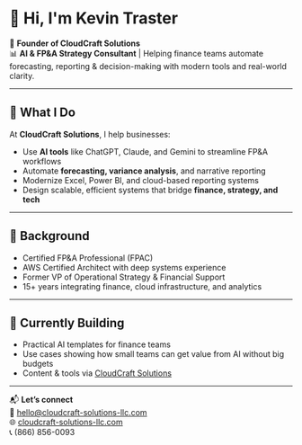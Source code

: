 # 👋 Hi, I'm Kevin Traster

🎯 **Founder of CloudCraft Solutions**  
📊 **AI & FP&A Strategy Consultant** | Helping finance teams automate forecasting, reporting & decision-making with modern tools and real-world clarity.

---

## 💼 What I Do

At **CloudCraft Solutions**, I help businesses:
- Use **AI tools** like ChatGPT, Claude, and Gemini to streamline FP&A workflows
- Automate **forecasting, variance analysis**, and narrative reporting
- Modernize Excel, Power BI, and cloud-based reporting systems
- Design scalable, efficient systems that bridge **finance, strategy, and tech**

---

## 🧠 Background

- Certified FP&A Professional (FPAC)
- AWS Certified Architect with deep systems experience
- Former VP of Operational Strategy & Financial Support
- 15+ years integrating finance, cloud infrastructure, and analytics

---

## 🚀 Currently Building

- Practical AI templates for finance teams
- Use cases showing how small teams can get value from AI without big budgets
- Content & tools via [CloudCraft Solutions](https://www.cloudcraft-solutions-llc.com)

---

📬 **Let’s connect**  
📧 hello@cloudcraft-solutions-llc.com  
🌐 [cloudcraft-solutions-llc.com](https://www.cloudcraft-solutions-llc.com)  
📞 (866) 856-0093
